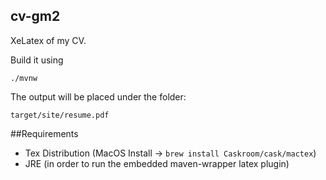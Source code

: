 ## cv-gm2
XeLatex of my CV.

Build it using

`./mvnw`

The output will be placed under the folder:

`target/site/resume.pdf`

##Requirements

- Tex Distribution (MacOS Install -> `brew install Caskroom/cask/mactex`)
- JRE (in order to run the embedded maven-wrapper latex plugin)
